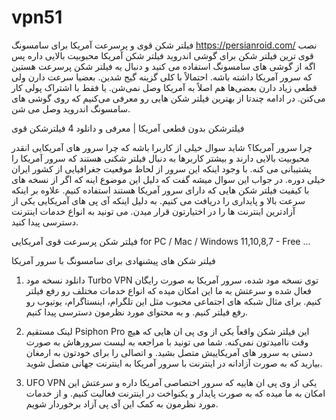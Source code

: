 # vpn51
فیلتر شکن قوی و پرسرعت آمریکا برای سامسونگ
https://persianroid.com/
نصب قوی‌ ترین فیلتر شکن برای گوشی اندروید
فیلتر شکن آمریکا محبوبیت بالایی داره پس اگه از گوشی‌ های سامسونگ استفاده می‌ کنید و دنبال یه فیلتر شکن پرسرعت هستین که سرور آمریکا داشته باشه. احتمالاً با کلی گزینه گیج شدین. بعضیا سرعت دارن ولی قطعی زیاد دارن بعضی‌ها هم اصلاً به آمریکا وصل نمی‌شن. یا فقط با اشتراک پولی کار می‌کنن. در ادامه چندتا از بهترین فیلتر شکن‌ هایی رو معرفی می‌کنیم که روی گوشی‌ های سامسونگ اندروید وصل می‌ شن.

فیلترشکن بدون قطعی آمریکا | معرفی و دانلود 4 فیلترشکن قوی

چرا سرور آمریکا؟
شاید سوال خیلی از کاربرا باشه که چرا سرور های آمریکایی انقدر محبوبیت بالایی دارند و بیشتر کاربرها به دنبال فیلتر شکنی هستند که سرور آمریکا را پشتیبانی می کنه. با وجود اینکه این سرور از لحاظ موقعیت جغرافیایی از کشور ایران خیلی دوره. در جواب این سوال میشه گفت که دلیل این موضوع اینه که اگر از نسخه‌ های با کیفیت فیلتر شکن‌ هایی که دارای سرور آمریکا هستند استفاده کنیم. علاوه بر اینکه سرعت بالا و پایداری را دریافت می‌ کنیم. به دلیل اینکه آی‌ پی‌ های آمریکایی یکی از آزادترین اینترنت‌ ها را در اختیارتون قرار میدن. می‌ تونید به انواع خدمات اینترنت دسترسی پیدا کنید.

فیلتر شکن پرسرعت قوی آمریکایی for PC / Mac / Windows 11,10,8,7 - Free ...

فیلتر شکن‌ های پیشنهادی برای سامسونگ با سرور آمریکا
1. دانلود نسخه مود Turbo VPN
توی نسخه مود شده، سرور آمریکا به‌ صورت رایگان فعال شده و سرعتش به ما این امکان میده که انواع خدمات مختلف رو رفع فیلتر کنیم. برای مثال شبکه‌ های اجتماعی محبوب مثل این تلگرام، اینستاگرام، یوتیوب رو رفع فیلتر کنیم. و به محتوای مورد نظرمون دسترسی پیدا کنیم.

2. لینک مستقیم Psiphon Pro
این فیلتر شکن واقعاً یکی از وی پی ان‌ هایی که هیچ وقت ناامیدتون نمی‌کنه. شما می‌ تونید با مراجعه به لیست سرورهاش به صورت دستی به سرور های آمریکاییش متصل بشید. و اتصالی را برای خودتون به ارمغان بیارید که به صورت آزادانه در اینترنت با سرور آمریکا به اینترنت جهانی متصل شوید.

3. UFO VPN
یکی از وی‌ پی‌ ان‌ هاییه که سرور اختصاصی آمریکا داره و سرعتش این امکان به ما میده که به صورت پایدار و یکنواخت در اینترنت فعالیت کنیم. و از خدمات مورد نظرمون به کمک این آی پی آزاد برخوردار شویم.

